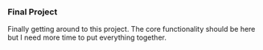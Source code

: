 ### Final Project

Finally getting around to this project. The core functionality should be here but I need more time to put everything together.